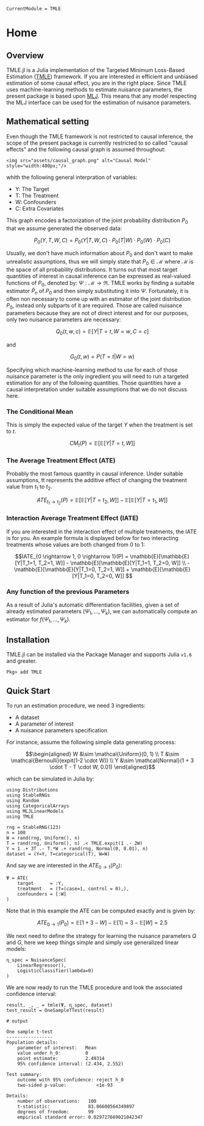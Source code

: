 ```@meta
CurrentModule = TMLE
```

# Home

## Overview

TMLE.jl is a Julia implementation of the Targeted Minimum Loss-Based Estimation ([TMLE](https://link.springer.com/book/10.1007/978-1-4419-9782-1)) framework. If you are interested in efficient and unbiased estimation of some causal effect, you are in the right place. Since TMLE uses machine-learning methods to estimate nuisance parameters, the present package is based upon [MLJ](https://alan-turing-institute.github.io/MLJ.jl/dev/). This means that any model respecting the MLJ interface can be used for the estimation of nuisance parameters.

## Mathematical setting

Even though the TMLE framework is not restricted to causal inference, the scope of the present package is currently restricted to so called "causal effects" and the following causal graph is assumed throughout:

```@raw html
<img src="assets/causal_graph.png" alt="Causal Model" style="width:400px;"/>
```

whith the following general interpration of variables:

- Y: The Target
- T: The Treatment
- W: Confounders
- C: Extra Covariates

This graph encodes a factorization of the joint probability distribution $P_0$ that we assume generated the observed data:

```math
P_0(Y, T, W, C) = P_0(Y|T, W, C) \cdot P_0(T|W) \cdot P_0(W) \cdot P_0(C)
```

Usually, we don't have much information about $P_0$ and don't want to make unrealistic assumptions, thus we will simply state that $P_0 \in \mathcal{M}$ where $\mathcal{M}$ is the space of all probability distributions. It turns out that most target quantities of interest in causal inference can be expressed as real-valued functions of $P_0$, denoted by: $\Psi:\mathcal{M} \rightarrow \Re$. TMLE works by finding a suitable estimator $\hat{P}_n$ of $P_0$ and then simply substituting it into $\Psi$. Fortunately, it is often non necessary to come up with an estimator of the joint distribution $P_0$, instead only subparts of it are required. Those are called nuisance parameters because they are not of direct interest and for our purposes, only two nuisance parameters are necessary:

```math
Q_0(t, w, c) = \mathbb{E}[Y|T=t, W=w, C=c]
```

and

```math
G_0(t, w) = P(T=t|W=w)
```

Specifying which machine-learning method to use for each of those nuisance parameter is the only ingredient you will need to run a targeted estimation for any of the following quantities. Those quantities have a causal interpretation under suitable assumptions that we do not discuss here.

### The Conditional Mean

This is simply the expected value of the target $Y$ when the treatment is set to $t$.

```math
CM_t(P) = \mathbb{E}[\mathbb{E}[Y|T=t, W]]
```

### The Average Treatment Effect (ATE)

Probably the most famous quantity in causal inference. Under suitable assumptions, tt represents the additive effect of changing the treatment value from $t_1$ to $t_2$.

```math
ATE_{t_1 \rightarrow t_2}(P) = \mathbb{E}[\mathbb{E}[Y|T=t_2, W]] - \mathbb{E}[\mathbb{E}[Y|T=t_1, W]]
```

### Interaction Average Treatment Effect (IATE)

If you are interested in the interaction effect of multiple treatments, the IATE is for you. An example formula is displayed below for two interacting treatments whose values are both changed from $0$ to $1$:

```math
IATE_{0 \rightarrow 1, 0 \rightarrow 1}(P) = \mathbb{E}[\mathbb{E}[Y|T_1=1, T_2=1, W]] - \mathbb{E}[\mathbb{E}[Y|T_1=1, T_2=0, W]]  \\
- \mathbb{E}[\mathbb{E}[Y|T_1=0, T_2=1, W]] + \mathbb{E}[\mathbb{E}[Y|T_1=0, T_2=0, W]] 
```

### Any function of the previous Parameters

As a result of Julia's automatic differentiation facilities, given a set of already estimated parameters $(\Psi_1, ..., \Psi_k)$, we can automatically compute an estimator for $f(\Psi_1, ..., \Psi_k)$.

## Installation

TMLE.jl can be installed via the Package Manager and supports Julia `v1.6` and greater.

```Pkg
Pkg> add TMLE
```

## Quick Start

To run an estimation procedure, we need 3 ingredients:

- A dataset
- A parameter of interest
- A nuisance parameters specification

For instance, assume the following simple data generating process:

```math
\begin{aligned}
W  &\sim \mathcal{Uniform}(0, 1) \\
T  &\sim \mathcal{Bernoulli}(expit(1-2 \cdot W)) \\
Y  &\sim \mathcal{Normal}(1 + 3 \cdot T - T \cdot W, 0.01)
\end{aligned}
```

which can be simulated in Julia by:

```@jldoctest quick-start
using Distributions
using StableRNGs
using Random
using CategoricalArrays
using MLJLinearModels
using TMLE

rng = StableRNG(123)
n = 100
W = rand(rng, Uniform(), n)
T = rand(rng, Uniform(), n) .< TMLE.expit(1 .- 2W)
Y = 1 .+ 3T .- T.*W .+ rand(rng, Normal(0, 0.01), n)
dataset = (Y=Y, T=categorical(T), W=W)
```

And say we are interested in the $ATE_{0 \rightarrow 1}(P_0)$:

```@jldoctest quick-start
Ψ = ATE(
    target      = :Y,
    treatment   = (T=(case=1, control = 0),),
    confounders = [:W]
)
```

Note that in this example the ATE can be computed exactly and is given by:

```math
ATE_{0 \rightarrow 1}(P_0) = \mathbb{E}[1 + 3 - W] - \mathbb{E}[1] = 3 - \mathbb{E}[W] = 2.5
```

We next need to define the strategy for learning the nuisance parameters $Q$ and $G$, here we keep things simple and simply use generalized linear models:

```@jldoctest quick-start
η_spec = NuisanceSpec(
    LinearRegressor(),
    LogisticClassifier(lambda=0)
)
```

We are now ready to run the TMLE procedure and look the associated confidence interval:

```@jldoctest quick-start
result, _, _ = tmle(Ψ, η_spec, dataset)
test_result = OneSampleTTest(result)

# output

One sample t-test
-----------------
Population details:
    parameter of interest:   Mean
    value under h_0:         0
    point estimate:          2.49314
    95% confidence interval: (2.434, 2.552)

Test summary:
    outcome with 95% confidence: reject h_0
    two-sided p-value:           <1e-93

Details:
    number of observations:   100
    t-statistic:              83.86600564349897
    degrees of freedom:       99
    empirical standard error: 0.029727669021042347
```
